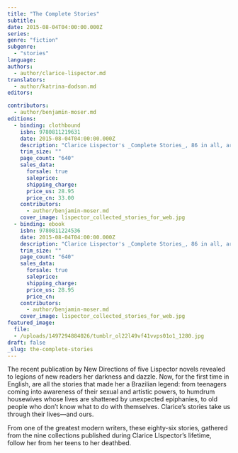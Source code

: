 ```yaml
---
title: "The Complete Stories"
subtitle:
date: 2015-08-04T04:00:00.000Z
series:
genre: "fiction"
subgenre:
  - "stories"
language:
authors:
  - author/clarice-lispector.md
translators:
  - author/katrina-dodson.md
editors:

contributors:
  - author/benjamin-moser.md
editions:
  - binding: clothbound
    isbn: 9780811219631
    date: 2015-08-04T04:00:00.000Z
    description: "Clarice Lispector's _Complete Stories_, 86 in all, are an epiphany, among the important books of this–or any–year. "
    trim_size: ""
    page_count: "640"
    sales_data:
      forsale: true
      saleprice:
      shipping_charge:
      price_us: 28.95
      price_cn: 33.00
    contributors:
      - author/benjamin-moser.md
    cover_image: lispector_collected_stories_for_web.jpg
  - binding: ebook
    isbn: 9780811224536
    date: 2015-08-04T04:00:00.000Z
    description: "Clarice Lispector's _Complete Stories_, 86 in all, are an epiphany, among the important books of this–or any–year. "
    trim_size: ""
    page_count: "640"
    sales_data:
      forsale: true
      saleprice:
      shipping_charge:
      price_us: 28.95
      price_cn:
    contributors:
      - author/benjamin-moser.md
    cover_image: lispector_collected_stories_for_web.jpg
featured_image:
  file:
  - /uploads/1497294884026/tumblr_ol22l49vf41vvps01o1_1280.jpg
draft: false
_slug: the-complete-stories
---
```


The recent publication by New Directions of five Lispector novels revealed to legions of new readers her darkness and dazzle. Now, for the first time in English, are all the stories that made her a Brazilian legend: from teenagers coming into awareness of their sexual and artistic powers, to humdrum housewives whose lives are shattered by unexpected epiphanies, to old people who don’t know what to do with themselves. Clarice’s stories take us through their lives—and ours.

From one of the greatest modern writers, these eighty-six stories, gathered from the nine collections published during Clarice LIspector’s lifetime, follow her from her teens to her deathbed.

